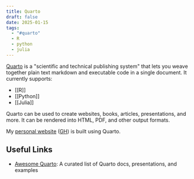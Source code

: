 ```yaml
---
title: Quarto
draft: false
date: 2025-01-15
tags:
  - "#quarto"
  - R
  - python
  - julia
---
```

[Quarto](https://quarto.org/) is a "scientific and technical publishing system" that lets you weave together plain text markdown and executable code in a single document. It currently supports:

- [[R]]
- [[Python]]
- [[Julia]]

Quarto can be used to create websites, books, articles, presentations, and more. It can be rendered into HTML, PDF, and other output formats.

My [personal website](https://ericekholm.com/) ([GH](https://github.com/ekholme/ee-quarto-site)) is built using Quarto.

## Useful Links

- [Awesome Quarto](https://github.com/mcanouil/awesome-quarto): A curated list of Quarto docs, presentations, and examples